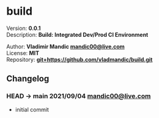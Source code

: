 # build  

Version: **0.0.1**  
Description: **Build: Integrated Dev/Prod CI Environment**  

Author: **Vladimir Mandic <mandic00@live.com>**  
License: **MIT** </LICENSE>  
Repository: **<git+https://github.com/vladmandic/build.git>**  

## Changelog

### **HEAD -> main** 2021/09/04 mandic00@live.com

- initial commit
